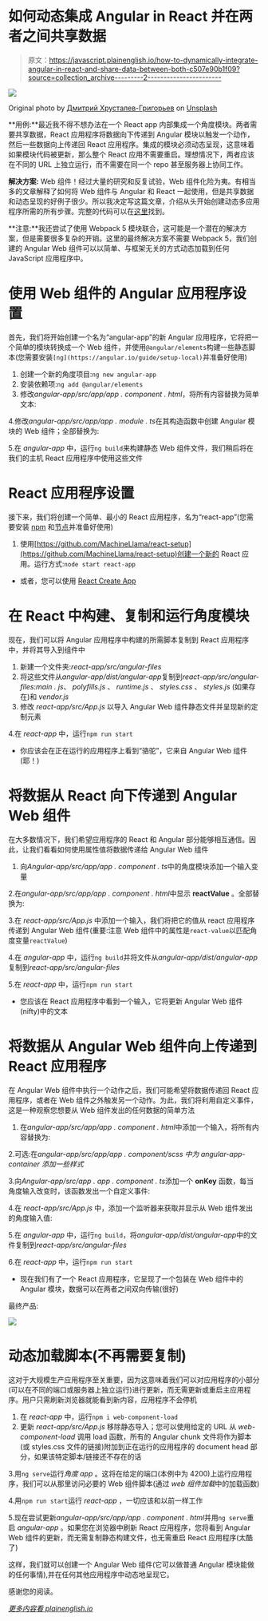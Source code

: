# 如何动态集成 Angular in React 并在两者之间共享数据

> 原文：<https://javascript.plainenglish.io/how-to-dynamically-integrate-angular-in-react-and-share-data-between-both-c507e90b1f09?source=collection_archive---------2----------------------->

![](img/652ebdbf297adfd27fcc00a209470338.png)

Original photo by [Дмитрий Хрусталев-Григорьев](https://unsplash.com/@hrustall?utm_source=medium&utm_medium=referral) on [Unsplash](https://unsplash.com?utm_source=medium&utm_medium=referral)

**用例:**最近我不得不想办法在一个 React app 内部集成一个角度模块。两者需要共享数据，React 应用程序将数据向下传递到 Angular 模块以触发一个动作，然后一些数据向上传递回 React 应用程序。集成的模块必须动态呈现，这意味着如果模块代码被更新，那么整个 React 应用不需要重启。理想情况下，两者应该在不同的 URL 上独立运行，而不需要在同一个 repo 甚至服务器上协同工作。

**解决方案:** Web 组件！经过大量的研究和反复试验，Web 组件化险为夷。有相当多的文章解释了如何将 Web 组件与 Angular 和 React 一起使用，但是共享数据和动态呈现的好例子很少。所以我决定写这篇文章，介绍从头开始创建动态多应用程序所需的所有步骤。完整的代码可以在[这里](https://github.com/MachineLlama/multi-app)找到。

**注意:**我还尝试了使用 Webpack 5 模块联合，这可能是一个潜在的解决方案，但是需要很多复杂的开销。这里的最终解决方案不需要 Webpack 5，我们创建的 Angular Web 组件可以以简单、与框架无关的方式动态加载到任何 JavaScript 应用程序中。

# 使用 Web 组件的 Angular 应用程序设置

首先，我们将开始创建一个名为“angular-app”的新 Angular 应用程序，它将把一个简单的模块转换成一个 Web 组件，并使用`@angular/elements`构建一些静态脚本(您需要安装`[ng](https://angular.io/guide/setup-local)`并准备好使用)

1.  创建一个新的角度项目:`ng new angular-app`
2.  安装依赖项:`ng add @angular/elements`
3.  修改*angular-app/src/app/app . component . html*，将所有内容替换为简单文本:

4.修改*angular-app/src/app/app . module . ts*在其构造函数中创建 Angular 模块的 Web 组件；全部替换为:

5.在 *angular-app* 中，运行`ng build`来构建静态 Web 组件文件，我们稍后将在我们的主机 React 应用程序中使用这些文件

# React 应用程序设置

接下来，我们将创建一个简单、最小的 React 应用程序，名为“react-app”(您需要安装 [npm](https://www.npmjs.com/get-npm) 和[节点](https://nodejs.org/en/download/)并准备好使用)

1.  使用[https://github.com/MachineLlama/react-setup](https://github.com/MachineLlama/react-setup)创建一个新的 React 应用。运行方式:`node start react-app`

*   或者，您可以使用 [React Create App](https://create-react-app.dev/docs/getting-started/)

# 在 React 中构建、复制和运行角度模块

现在，我们可以将 Angular 应用程序中构建的所需脚本复制到 React 应用程序中，并将其导入到组件中

1.  新建一个文件夹:*react-app/src/angular-files*
2.  将这些文件从*angular-app/dist/angular-app*复制到*react-app/src/angular-files*:*main . js*、 *polyfills.js* 、 *runtime.js* 、 *styles.css* 、 *styles.js* (如果存在)和 *vendor.js*
3.  修改 *react-app/src/App.js* 以导入 Angular Web 组件静态文件并呈现新的定制元素

4.在 *react-app* 中，运行`npm run start`

*   你应该会在正在运行的应用程序上看到“骆驼”，它来自 Angular Web 组件(耶！)

# 将数据从 React 向下传递到 Angular Web 组件

在大多数情况下，我们希望应用程序的 React 和 Angular 部分能够相互通信。因此，让我们看看如何使用属性值将数据传递给 Angular Web 组件

1.  向*Angular-app/src/app/app . component . ts*中的角度模块添加一个输入变量

2.在*angular-app/src/app/app . component . html*中显示 **reactValue** 。全部替换为:

3.在 *react-app/src/App.js* 中添加一个输入，我们将把它的值从 react 应用程序传递到 Angular Web 组件(重要:注意 Web 组件中的属性是`react-value`以匹配角度变量`reactValue`)

4.在 *angular-app* 中，运行`ng build`并将文件从*angular-app/dist/angular-app*复制到*react-app/src/angular-files*

5.在 *react-app* 中，运行`npm run start`

*   您应该在 React 应用程序中看到一个输入，它将更新 Angular Web 组件(nifty)中的文本

# 将数据从 Angular Web 组件向上传递到 React 应用程序

在 Angular Web 组件中执行一个动作之后，我们可能希望将数据传递回 React 应用程序，或者在 Web 组件之外触发另一个动作。为此，我们将利用自定义事件，这是一种观察您想要从 Web 组件发出的任何数据的简单方法

1.  在*angular-app/src/app/app . component . html*中添加一个输入，将所有内容替换为:

2.可选:在*angular-app/src/app/app . component/scss 中为 angular-app-container 添加一些样式*

3.向*Angular-app/src/app . app . component . ts*添加一个 **onKey** 函数，每当角度输入改变时，该函数发出一个自定义事件:

4.在 *react-app/src/App.js* 中，添加一个监听器来获取并显示从 Web 组件发出的角度输入值:

5.在 *angular-app* 中，运行`ng build`，将*angular-app/dist/angular-app*中的文件复制到*react-app/src/angular-files*

6.在 *react-app* 中，运行`npm run start`

*   现在我们有了一个 React 应用程序，它呈现了一个包装在 Web 组件中的 Angular 模块，数据可以在两者之间双向传输(很好)

最终产品:

![](img/dcf71a9db94d48b7095ace9a845cd240.png)

# 动态加载脚本(不再需要复制)

这对于大规模生产应用程序至关重要，因为这意味着我们可以对应用程序的小部分(可以在不同的端口或服务器上独立运行)进行更新，而无需更新或重启主应用程序。用户只需刷新浏览器就能看到新内容，应用程序不会停机

1.  在 *react-app* 中，运行`npm i web-component-load`
2.  更新 *react-app/src/App.js* 移除静态导入；您可以使用给定的 URL 从 *web-component-load* 调用 load 函数，所有的 Angular chunk 文件将作为脚本(或 styles.css 文件的链接)附加到正在运行的应用程序的 document head 部分，如果该特定脚本/链接还不存在的话

3.用`ng serve`运行*角度 app* 。这将在给定的端口(本例中为 4200)上运行应用程序，我们可以从那里访问必要的 Web 组件脚本(通过 *web 组件加载*中的加载函数)

4.用`npm run start`运行 *react-app* ，一切应该和以前一样工作

5.现在尝试更新*angular-app/src/app/app . component . html*并用`ng serve`重启 *angular-app* 。如果您在浏览器中刷新 React 应用程序，您将看到 Angular Web 组件的更新，而无需复制静态构建文件，也无需重启 React 应用程序(太酷了)

这样，我们就可以创建一个 Angular Web 组件(它可以做普通 Angular 模块能做的任何事情),并在任何其他应用程序中动态地呈现它。

感谢您的阅读。

[*更多内容看 plainenglish.io*](http://plainenglish.io/)